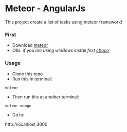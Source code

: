 # Meteor - AngularJs

This project create a list of tasks using meteor framework! 

### First

* Download [meteor](https://www.meteor.com/install)
* _Obs: if you are using windows install first [choco](https://chocolatey.org/install)_

### Usage

* Clone this repo
* Run this in terminal: 
```
meteor 
```
* Then run this at another terminal:
```
meteor mongo
```
* Go to:
>
http://localhost:3000
